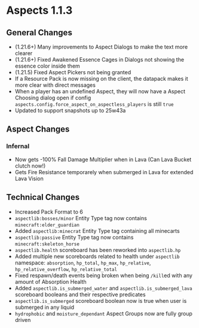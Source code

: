 # Aspects 1.1.3

## General Changes
- (1.21.6+) Many improvements to Aspect Dialogs to make the text more clearer
- (1.21.6+) Fixed Awakened Essence Cages in Dialogs not showing the essence color inside them
- (1.21.5) Fixed Aspect Pickers not being granted
- If a Resource Pack is now missing on the client, the datapack makes it more clear with direct messages
- When a player has an undefined Aspect, they will now have a Aspect Choosing dialog open if config `aspects.config.force_aspect_on_aspectless_players` is still `true`
- Updated to support snapshots up to 25w43a

## Aspect Changes
### Infernal
- Now gets -100% Fall Damage Multiplier when in Lava (Can Lava Bucket clutch now!)
- Gets Fire Resistance temporarely when submerged in Lava for extended Lava Vision

## Technical Changes
- Increased Pack Format to 6
- `aspectlib:bosses/minor` Entity Type tag now contains `minecraft:elder_guardian`
- Added `aspectlib:minecrat` Entity Type tag containing all minecarts
- `aspectlib:passive` Entity Type tag now contains `minecraft:skeleton_horse`
- `aspectlib.health` scoreboard has been reworked into `aspectlib.hp`
- Added multiple new scoreboards related to health under `aspectlib` namespace: `absorption`, `hp_total`, `hp_max`, `hp_relative`, `hp_relative_overflow`, `hp_relative_total`
- Fixed respawn/death events being broken when being `/kill`ed with any amount of Absorption Health
- Added `aspectlib.is_submerged_water` and `aspectlib.is_submerged_lava` scoreboard booleans and their respective predicates
- `aspectlib.is_submerged` scoreboard boolean now is true when user is submerged in any liquid
- `hydrophobic` and `moisture_dependant` Aspect Groups now are fully group driven
